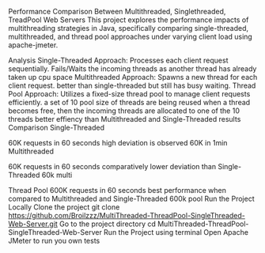 Performance Comparison Between Multithreaded, Singlethreaded, TreadPool Web Servers
This project explores the performance impacts of multithreading strategies in Java, specifically comparing single-threaded, multithreaded, and thread pool approaches under varying client load using apache-jmeter.

Analysis
Single-Threaded Approach:
Processes each client request sequentially.
Fails/Waits the incoming threads as another thread has already taken up cpu space
Multithreaded Approach:
Spawns a new thread for each client request.
better than single-threaded but still has busy waiting.
Thread Pool Approach:
Utilizes a fixed-size thread pool to manage client requests efficiently.
a set of 10 pool size of threads are being reused
when a thread becomes free, then the incoming threads are allocated to one of the 10 threads
better effiency than Multithreaded and Single-Threaded results
Comparison
Single-Threaded

60K requests in 60 seconds
high deviation is observed 60K in 1min
Multithreaded

60K requests in 60 seconds
comparatively lower deviation than Single-Threaded
60k multi

Thread Pool
600K requests in 60 seconds
best performance when compared to Multithreaded and      Single-Threaded 600k pool
Run the Project Locally
Clone the project
  git clone https://github.com/Broilzzz/MultiThreaded-ThreadPool-SingleThreaded-Web-Server.git
Go to the project directory
  cd MultiThreaded-ThreadPool-SingleThreaded-Web-Server
Run the Project using terminal
Open Apache JMeter to run you own tests

